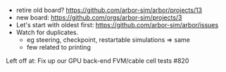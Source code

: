* retire old board? https://github.com/arbor-sim/arbor/projects/13
* new board: https://github.com/orgs/arbor-sim/projects/3
* Let's start with oldest first: https://github.com/arbor-sim/arbor/issues
* Watch for duplicates.
    * eg steering, checkpoint, restartable simulations => same
    * few related to printing

Left off at: Fix up our GPU back-end FVM/cable cell tests #820